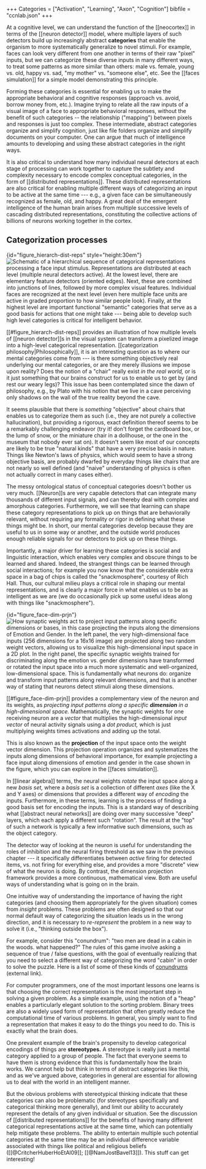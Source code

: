 +++
Categories = ["Activation", "Learning", "Axon", "Cognition"]
bibfile = "ccnlab.json"
+++

At a cognitive level, we can understand the function of the [[neocortex]] in terms of the [[neuron detector]] model, where multiple layers of such detectors build up increasingly abstract **categories** that enable the organism to more systematically generalize to novel stimuli. For example, faces can look very different from one another in terms of their raw "pixel" inputs, but we can categorize these diverse inputs in many different ways, to treat some patterns as more similar than others: male vs. female, young vs. old, happy vs. sad, "my mother" vs. "someone else", etc. See the [[faces simulation]] for a simple model demonstrating this principle.

Forming these categories is essential for enabling us to make the appropriate behavioral and cognitive responses (approach vs. avoid, borrow money from, etc.). Imagine trying to relate all the raw inputs of a visual image of a face to appropriate behavioral responses, without the benefit of such categories -- the relationship ("mapping") between pixels and responses is just too complex. These intermediate, abstract categories organize and simplify cognition, just like file folders organize and simplify documents on your computer. One can argue that much of intelligence amounts to developing and using these abstract categories in the right ways. 

It is also critical to understand how many individual neural detectors at each stage of processing can work together to capture the subtlety and complexity necessary to encode complex conceptual categories, in the form of [[distributed representations]]. These distributed representations are also critical for enabling multiple different ways of categorizing an input to be active at the same time --- e.g., a given face can be simultaneously recognized as female, old, and happy. A great deal of the emergent intelligence of the human brain arises from multiple successive levels of cascading distributed representations, constituting the collective actions of billions of neurons working together in the cortex.

## Categorization processes

{id="figure_hierarch-dist-reps" style="height:30em"}
![Schematic of a hierarchical sequence of categorical representations processing a face input stimulus. Representations are distributed at each level (multiple neural detectors active). At the lowest level, there are elementary feature detectors (oriented edges). Next, these are combined into junctions of lines, followed by more complex visual features. Individual faces are recognized at the next level (even here multiple face units are active in graded proportion to how similar people look). Finally, at the highest level are important functional "semantic" categories that serve as a good basis for actions that one might take --- being able to develop such high level categories is critical for intelligent behavior.](media/fig_category_hierarch_dist_reps.png)

[[#figure_hierarch-dist-reps]] provides an illustration of how multiple levels of [[neuron detector]]s in the visual system can transform a pixelized image into a high-level categorical representation. [[categorization philosophy|Philosophically]], it is an interesting question as to where our mental categories come from --- is there something objectively real underlying our mental categories, or are they merely illusions we impose upon reality? Does the notion of a "chair" really exist _in the real world,_ or is it just something that our brains construct for us to enable us to get by (and rest our weary legs)? This issue has been contemplated since the dawn of philosophy, e.g., by Plato with his notion that we live in a cave perceiving only shadows on the wall of the true reality beyond the cave.

It seems plausible that there is _something_ "objective" about chairs that enables us to categorize them as such (i.e., they are not purely a collective hallucination), but providing a rigorous, exact definition thereof seems to be a remarkably challenging endeavor (try it! don't forget the cardboard box, or the lump of snow, or the miniature chair in a dollhouse, or the one in the museum that nobody ever sat on). It doesn't seem like most of our concepts are likely to be true "natural kinds" that have a very precise basis in nature. Things like Newton's laws of physics, which would seem to have a strong objective basis, are probably dwarfed by everyday things like chairs that are not nearly so well defined (and "naive" understanding of physics is often not actually correct in many cases either).

The messy ontological status of conceptual categories doesn't bother us very much. [[Neuron]]s are very capable detectors that can integrate many thousands of different input signals, and can thereby deal with complex and amorphous categories. Furthermore, we will see that learning can shape these category representations to pick up on things that are behaviorally relevant, without requiring any formality or rigor in defining what these things might be. In short, our mental categories develop because they are useful to us in some way or another, and the outside world produces enough reliable signals for our detectors to pick up on these things.

Importantly, a major driver for learning these categories is social and linguistic interaction, which enables very complex and obscure things to be learned and shared. Indeed, the strangest things can be learned through social interactions; for example you now know that the considerable extra space in a bag of chips is called the "snackmosphere", courtesy of Rich Hall. Thus, our cultural milieu plays a critical role in shaping our mental representations, and is clearly a major force in what enables us to be as intelligent as we are (we do occasionally pick up some useful ideas along with things like "snackmosphere").

{id="figure_face-dim-prjn"}
![How synaptic weights act to project input patterns along specific dimensions or bases, in this case projecting the inputs along the dimensions of Emotion and Gender. In the left panel, the very high-dimensional face inputs (256 dimensions for a 16x16 image) are projected along two random weight vectors, allowing us to visualize this high-dimensional input space in a 2D plot. In the right panel, the specific synaptic weights trained for discriminating along the emotion vs. gender dimensions have transformed or rotated the input space into a much more systematic and well-organized, low-dimensional space. This is fundamentally what neurons do: organize and transform input patterns along relevant dimensions, and that is another way of stating that neurons detect stimuli along these dimensions. ](media/fig_face_categ_dim_prjn.png)

[[#figure_face-dim-prjn]] provides a complementary view of the neuron and its weights, as _projecting input patterns along a specific **dimension** in a high-dimensional space._  Mathematically, the synaptic weights for one receiving neuron are a _vector_ that multiplies the high-dimensional _input vector_ of neural activity signals using a _dot product,_ which is just multiplying weights times activations and adding up the total.

This is also known as the **projection** of the input space onto the weight vector dimension. This projection operation organizes and systematizes the inputs along dimensions of behavioral importance, for example projecting a face input along dimensions of emotion and gender in the case shown in the figure, which you can explore in the [[faces simulation]].

In [[linear algebra]] terms, the neural weights _rotate_ the input space along a new _basis set,_ where a _basis set_ is a collection of different _axes_ (like the X and Y axes) or dimensions that provides a different way of _encoding_ the inputs. Furthermore, in these terms, learning is the process of finding a good basis set for encoding the inputs. This is a standard way of describing what [[abstract neural networks]] are doing over many successive "deep" layers, which each apply a different such "rotation". The result at the "top" of such a network is typically a few informative such dimensions, such as the object category.

The detector way of looking at the neuron is useful for understanding the roles of inhibition and the neural firing threshold as we saw in the previous chapter --- it specifically differentiates between _active_ firing for detected items, vs. not firing for everything else, and provides a more "discrete" view of what the neuron is doing. By contrast, the dimension projection framework provides a more continuous, mathematical view. Both are useful ways of understanding what is going on in the brain.

One intuitive way of understanding the importance of having the right categories (and choosing them appropriately for the given situation) comes from _insight_ problems. These problems are often designed so that our normal default way of categorizing the situation leads us in the wrong direction, and it is necessary to _re-represent_ the problem in a new way to solve it (i.e., "thinking outside the box").

For example, consider this "conundrum": "two men are dead in a cabin in the woods. what happened?" The rules of this game involve asking a sequence of true / false questions, with the goal of eventually realizing  that you need to select a different way of categorizing the word "cabin" in order to solve the puzzle. Here is a list of some of these kinds of [conundrums](https://www.angelfire.com/oh/abnorm/) (external link).

For computer programmers, one of the most important lessons one learns is that choosing the correct representation is the most important step in solving a given problem. As a simple example, using the notion of a "heap" enables a particularly elegant solution to the sorting problem. Binary trees are also a widely used form of representation that often greatly reduce the computational time of various problems. In general, you simply want to find a representation that makes it easy to do the things you need to do. This is exactly what the brain does.

One prevalent example of the brain's propensity to develop categorical encodings of things are **stereotypes.** A stereotype is really just a mental category applied to a group of people. The fact that everyone seems to have them is strong evidence that this is fundamentally how the brain works. We cannot help but think in terms of abstract categories like this, and as we've argued above, categories in general are essential for allowing us to deal with the world in an intelligent manner.

But the obvious problems with stereotypical thinking indicate that these categories can also be problematic (for stereotypes specifically and categorical thinking more generally), and limit our ability to accurately represent the details of any given individual or situation. See the discussion of [[distributed representations]] for the benefits of having many different categorical representations active at the same time, which can potentially help mitigate these problems. The ability to entertain multiple such potential categories at the same time may be an individual difference variable associated with things like political and religious beliefs ([[@CritcherHuberHoEtAl09]]; [[@NamJostBavel13]]). This stuff can get interesting!


